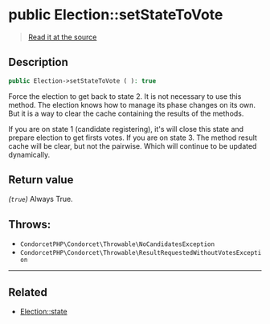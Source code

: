 # public Election::setStateToVote

> [Read it at the source](https://github.com/julien-boudry/Condorcet/blob/master/src/Election.php#L485)

## Description    

```php
public Election->setStateToVote ( ): true
```

Force the election to get back to state 2.
It is not necessary to use this method. The election knows how to manage its phase changes on its own. But it is a way to clear the cache containing the results of the methods.

If you are on state 1 (candidate registering), it's will close this state and prepare election to get firsts votes.
If you are on state 3. The method result cache will be clear, but not the pairwise. Which will continue to be updated dynamically.


## Return value   

*(`true`)* Always True.



## Throws:   

* ```CondorcetPHP\Condorcet\Throwable\NoCandidatesException``` 
* ```CondorcetPHP\Condorcet\Throwable\ResultRequestedWithoutVotesException``` 

---------------------------------------

## Related

* [Election::state](/Docs/api-reference/Election%20Class/Election--state.md)    

